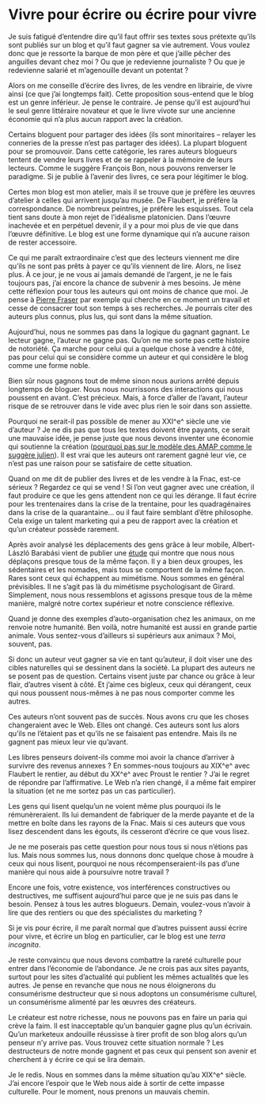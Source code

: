 # Vivre pour écrire ou écrire pour vivre

Je suis fatigué d’entendre dire qu’il faut offrir ses textes sous prétexte qu’ils sont publiés sur un blog et qu’il faut gagner sa vie autrement. Vous voulez donc que je ressorte la barque de mon père et que j’aille pêcher des anguilles devant chez moi ? Ou que je redevienne journaliste ? Ou que je redevienne salarié et m’agenouille devant un potentat ?<span id="more-15094"></span>

Alors on me conseille d’écrire des livres, de les vendre en librairie, de vivre ainsi (ce que j’ai longtemps fait). Cette proposition sous-entend que le blog est un genre inférieur. Je pense le contraire. Je pense qu’il est aujourd’hui le seul genre littéraire novateur et que le livre vivote sur une ancienne économie qui n’a plus aucun rapport avec la création.

Certains bloguent pour partager des idées (ils sont minoritaires – relayer les conneries de la presse n’est pas partager des idées). La plupart bloguent pour se promouvoir. Dans cette catégorie, les rares auteurs blogueurs tentent de vendre leurs livres et de se rappeler à la mémoire de leurs lecteurs. Comme le suggère François Bon, nous pouvons renverser le paradigme. Si je publie à l’avenir des livres, ce sera pour légitimer le blog.

Certes mon blog est mon atelier, mais il se trouve que je préfère les œuvres d’atelier à celles qui arrivent jusqu’au musée. De Flaubert, je préfère la correspondance. De nombreux peintres, je préfère les esquisses. Tout cela tient sans doute à mon rejet de l’idéalisme platonicien. Dans l’œuvre inachevée et en perpétuel devenir, il y a pour moi plus de vie que dans l’œuvre définitive. Le blog est une forme dynamique qui n’a aucune raison de rester accessoire.

Ce qui me paraît extraordinaire c’est que des lecteurs viennent me dire qu’ils ne sont pas prêts à payer ce qu’ils viennent de lire. Alors, ne lisez plus. À ce jour, je ne vous ai jamais demandé de l’argent, je ne le fais toujours pas, j’ai encore la chance de subvenir à mes besoins. Je mène cette réflexion pour tous les auteurs qui ont moins de chance que moi. Je pense à [Pierre Fraser](http://theoriedestendances.com) par exemple qui cherche en ce moment un travail et cesse de consacrer tout son temps à ses recherches. Je pourrais citer des auteurs plus connus, plus lus, qui sont dans la même situation.

Aujourd’hui, nous ne sommes pas dans la logique du gagnant gagnant. Le lecteur gagne, l’auteur ne gagne pas. Qu’on ne me sorte pas cette histoire de notoriété. Ça marche pour celui qui a quelque chose à vendre à côté, pas pour celui qui se considère comme un auteur et qui considère le blog comme une forme noble.

Bien sûr nous gagnons tout de même sinon nous aurions arrêté depuis longtemps de bloguer. Nous nous nourrissons des interactions qui nous poussent en avant. C’est précieux. Mais, à force d’aller de l’avant, l’auteur risque de se retrouver dans le vide avec plus rien le soir dans son assiette.

Pourquoi ne serait-il pas possible de mener au XXI^e^ siècle une vie d’auteur ? Je ne dis pas que tous les textes doivent être payants, ce serait une mauvaise idée, je pense juste que nous devons inventer une économie qui soutienne la création ([pourquoi pas sur le modèle des AMAP comme le suggère julien](https://tcrouzet.com/2010/03/01/billets-rares-et-payants/#comment-75420)). Il est vrai que les auteurs ont rarement gagné leur vie, ce n’est pas une raison pour se satisfaire de cette situation.

Quand on me dit de publier des livres et de les vendre à la Fnac, est-ce sérieux ? Regardez ce qui se vend ! Si l’on veut gagner avec une création, il faut produire ce que les gens attendent non ce qui les dérange. Il faut écrire pour les trentenaires dans la crise de la trentaine, pour les quadragénaires dans la crise de la quarantaine… ou il faut faire semblant d’être philosophe. Cela exige un talent marketing qui a peu de rapport avec la création et qu’un créateur possède rarement.

Après avoir analysé les déplacements des gens grâce à leur mobile, Albert-László Barabási vient de publier une [étude](http://www.newscientist.com/article/mg20527495.600-cellphone-traces-reveal-youre-so-predictable.html) qui montre que nous nous déplaçons presque tous de la même façon. Il y a bien deux groupes, les sédentaires et les nomades, mais tous se comportent de la même façon. Rares sont ceux qui échappent au mimétisme. Nous sommes en général prévisibles. Il ne s’agit pas là du mimétisme psychologisant de Girard. Simplement, nous nous ressemblons et agissons presque tous de la même manière, malgré notre cortex supérieur et notre conscience réflexive.

Quand je donne des exemples d’auto-organisation chez les animaux, on me renvoie notre humanité. Ben voilà, notre humanité est aussi en grande partie animale. Vous sentez-vous d’ailleurs si supérieurs aux animaux ? Moi, souvent, pas.

Si donc un auteur veut gagner sa vie en tant qu’auteur, il doit viser une des cibles naturelles qui se dessinent dans la société. La plupart des auteurs ne se posent pas de question. Certains visent juste par chance ou grâce à leur flair, d’autres visent à côté. Et j’aime ces bigleux, ceux qui dérangent, ceux qui nous poussent nous-mêmes à ne pas nous comporter comme les autres.

Ces auteurs n’ont souvent pas de succès. Nous avons cru que les choses changeraient avec le Web. Elles ont changé. Ces auteurs sont lus alors qu’ils ne l’étaient pas et qu’ils ne se faisaient pas entendre. Mais ils ne gagnent pas mieux leur vie qu’avant.

Les libres penseurs doivent-ils comme moi avoir la chance d’arriver à survivre des revenus annexes ? En sommes-nous toujours au XIX^e^ avec Flaubert le rentier, au début du XX^e^ avec Proust le rentier ? J’ai le regret de répondre par l’affirmative. Le Web n’a rien changé, il a même fait empirer la situation (et ne me sortez pas un cas particulier).

Les gens qui lisent quelqu’un ne voient même plus pourquoi ils le rémunèreraient. Ils lui demandent de fabriquer de la merde payante et de la mettre en boîte dans les rayons de la Fnac. Mais si ces auteurs que vous lisez descendent dans les égouts, ils cesseront d’écrire ce que vous lisez.

Je ne me poserais pas cette question pour nous tous si nous n’étions pas lus. Mais nous sommes lus, nous donnons donc quelque chose à moudre à ceux qui nous lisent, pourquoi ne nous récompenseraient-ils pas d’une manière qui nous aide à poursuivre notre travail ?

Encore une fois, votre existence, vos interférences constructives ou destructives, me suffisent aujourd’hui parce que je ne suis pas dans le besoin. Pensez à tous les autres blogueurs. Demain, voulez-vous n’avoir à lire que des rentiers ou que des spécialistes du marketing ?

Si je vis pour écrire, il me paraît normal que d’autres puissent aussi écrire pour vivre, et écrire un blog en particulier, car le blog est une *terra incognita*.

Je reste convaincu que nous devons combattre la rareté culturelle pour entrer dans l’économie de l’abondance. Je ne crois pas aux sites payants, surtout pour les sites d’actualité qui publient les mêmes actualités que les autres. Je pense en revanche que nous ne nous éloignerons du consumérisme destructeur que si nous adoptons un consumérisme culturel, un consumérisme alimenté par les œuvres des créateurs.

Le créateur est notre richesse, nous ne pouvons pas en faire un paria qui crève la faim. Il est inacceptable qu’un banquier gagne plus qu’un écrivain. Qu’un marketeux andouille réussisse à tirer profit de son blog alors qu’un penseur n’y arrive pas. Vous trouvez cette situation normale ? Les destructeurs de notre monde gagnent et pas ceux qui pensent son avenir et cherchent à y écrire ce qui se lira demain.

Je le redis. Nous en sommes dans la même situation qu’au XIX^e^ siècle. J’ai encore l’espoir que le Web nous aide à sortir de cette impasse culturelle. Pour le moment, nous prenons un mauvais chemin.